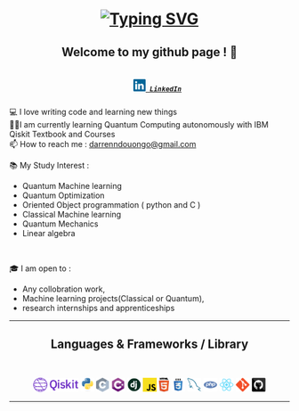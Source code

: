<h1 align="center">
<a href="https://git.io/typing-svg"><img src="https://readme-typing-svg.herokuapp.com?font=Fira+Code&pause=1000&color=1F6FEB&center=true&vCenter=true&width=435&lines=Hi+%2C+My+name+is+Darren+%F0%9F%98%84;Welcome+to+my+Github+page++!" alt="Typing SVG" /></a>
</h1>
<h2 align="center">
 Welcome to my github page ! 🌌 
 </h2>
 
 <h5 align="center">
  <code>
    <a href="https://www.linkedin.com/in/darren-ndouongo/" title="LinkedIn Profile"><img width="22" src="img/linkedin.svg"> LinkedIn</a></code>
  
</h5>

<p align="center">

  💻 I love writing code and learning new things
  <br>
  👨‍💻I am currently learning Quantum Computing autonomously with IBM Qiskit Textbook and Courses
  <br>
  📫 How to reach me : <a href="mailto: darrenndouongo@gmail.com">darrenndouongo@gmail.com</a>
  <br>
 
  📚 My Study Interest :
  <br>
  - Quantum Machine learning
  - Quantum Optimization
  - Oriented Object programmation ( python and C )
  - Classical Machine learning 
  - Quantum Mechanics
  - Linear algebra
  <br>
 
  🎓 I am open to :
  <br>
  - Any collobration work,
  - Machine learning projects(Classical or Quantum),
  - research internships and apprenticeships
</p>

<hr>
<h2 align="center"> Languages & Frameworks / Library </h2>
<br>
<p align="center">
  <code><img title="Qiskit" height="25" src="img/qiskit.png"></code>
  <code><img title="Python" height="25" src="img/python-original.svg"></code>
  <code><img title="C" height="25" src="img/c.svg"></code>
  <code><img title="C#" height="25" src="img/cSharp.svg"></code>
  <code><img title="Django" height="25" src="img/django.png"></code>
  <code><img title="Javascript" height="25" src="img/javascript.svg"></code>
  <code><img title="HTML5" height="25" src="img/html5.svg"></code>
  <code><img title="CSS" height="25" src="img/css.svg"></code>
  <code><img title="MySQL" height="25" src="img/mysql.svg"></code>
  <code><img title="PHP" height="25" src="img/php.svg"></code>
  <code><img title="React" height="25" src="img/react-original.svg"></code>
  <code><img title="Git" height="25" src="img/git-original.svg"></code>
  <code><img title="GitHub" height="25" src="img/github.svg"></code>
  
</p>
<hr>






<!--
**DarrenNA/DarrenNa** is a ✨ _special_ ✨ repository because its `README.md` (this file) appears on your GitHub profile.

Here are some ideas to get you started:

- 🔭 I’m currently working on ...
- 🌱 I’m currently learning ...
- 👯 I’m looking to collaborate on ...
- 🤔 I’m looking for help with ...
- 💬 Ask me about ...
- 📫 How to reach me: ...
- 😄 Pronouns: ...
- ⚡ Fun fact: ...
-->


